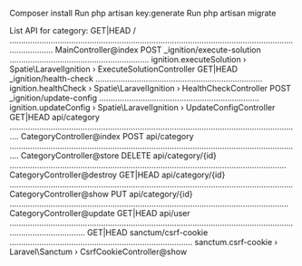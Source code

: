 Composer install
Run php artisan key:generate
Run php artisan migrate

List API for category:
GET|HEAD  / ............................................................................................................................................... MainController@index
  POST      _ignition/execute-solution ............................................................. ignition.executeSolution › Spatie\LaravelIgnition › ExecuteSolutionController
  GET|HEAD  _ignition/health-check ......................................................................... ignition.healthCheck › Spatie\LaravelIgnition › HealthCheckController
  POST      _ignition/update-config ...................................................................... ignition.updateConfig › Spatie\LaravelIgnition › UpdateConfigController
  GET|HEAD  api/category ................................................................................................................................ CategoryController@index
  POST      api/category ................................................................................................................................ CategoryController@store
  DELETE    api/category/{id} ......................................................................................................................... CategoryController@destroy
  GET|HEAD  api/category/{id} ............................................................................................................................ CategoryController@show
  PUT       api/category/{id} .......................................................................................................................... CategoryController@update
  GET|HEAD  api/user ............................................................................................................................................................. 
  GET|HEAD  sanctum/csrf-cookie ................................................................................ sanctum.csrf-cookie › Laravel\Sanctum › CsrfCookieController@show